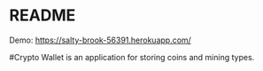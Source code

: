 # README

Demo: https://salty-brook-56391.herokuapp.com/

#Crypto Wallet is an application for storing coins and mining types.